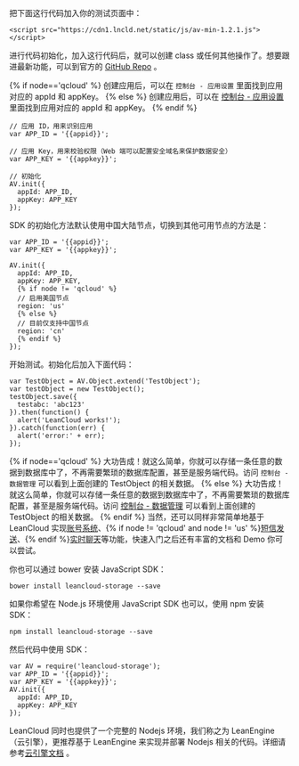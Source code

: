 把下面这行代码加入你的测试页面中：


```
<script src="https://cdn1.lncld.net/static/js/av-min-1.2.1.js"></script>
```

进行代码初始化，加入这行代码后，就可以创建 class 或任何其他操作了。想要跟进最新功能，可以到官方的 [GitHub Repo](https://github.com/leancloud/javascript-sdk) 。

{% if node=='qcloud' %}
创建应用后，可以在 `控制台 - 应用设置` 里面找到应用对应的 appId 和 appKey。
{% else %}
创建应用后，可以在 [控制台 - 应用设置](/app.html?appid={{appid}}#/key) 里面找到应用对应的 appId 和 appKey。
{% endif %}

```
// 应用 ID，用来识别应用
var APP_ID = '{{appid}}';

// 应用 Key，用来校验权限（Web 端可以配置安全域名来保护数据安全）
var APP_KEY = '{{appkey}}';

// 初始化
AV.init({
  appId: APP_ID,
  appKey: APP_KEY
});
```

SDK 的初始化方法默认使用中国大陆节点，切换到其他可用节点的方法是：

```
var APP_ID = '{{appid}}';
var APP_KEY = '{{appkey}}';

AV.init({
  appId: APP_ID,
  appKey: APP_KEY,
  {% if node != 'qcloud' %}
  // 启用美国节点
  region: 'us'
  {% else %}
  // 目前仅支持中国节点
  region: 'cn'
  {% endif %}
});
```

开始测试。初始化后加入下面代码：

```
var TestObject = AV.Object.extend('TestObject');
var testObject = new TestObject();
testObject.save({
  testabc: 'abc123'
}).then(function() {
  alert('LeanCloud works!');
}).catch(function(err) {
  alert('error:' + err);
});
```

{% if node=='qcloud' %}
大功告成！就这么简单，你就可以存储一条任意的数据到数据库中了，不再需要繁琐的数据库配置，甚至是服务端代码。访问 `控制台 - 数据管理` 可以看到上面创建的 TestObject 的相关数据。
{% else %}
大功告成！就这么简单，你就可以存储一条任意的数据到数据库中了，不再需要繁琐的数据库配置，甚至是服务端代码。访问 [控制台 - 数据管理](/data.html?appid={{appid}}#/TestObject) 可以看到上面创建的 TestObject 的相关数据。
{% endif %}
当然，还可以同样非常简单地基于 LeanCloud 实现[账号系统](leanstorage_guide-js.html#用户)、{% if node != 'qcloud' and node != 'us' %}[短信发送](sms_guide-js.html)、{% endif %}[实时聊天](realtime_guide-js.html)等功能，快速入门之后还有丰富的文档和 Demo 你可以尝试。

你也可以通过 bower 安装 JavaScript SDK：

```
bower install leancloud-storage --save
```

如果你希望在 Node.js 环境使用 JavaScript SDK 也可以，使用 npm 安装 SDK：

```
npm install leancloud-storage --save
```

然后代码中使用 SDK：

```
var AV = require('leancloud-storage');
var APP_ID = '{{appid}}';
var APP_KEY = '{{appkey}}';
AV.init({
  appId: APP_ID,
  appKey: APP_KEY
});
```

LeanCloud 同时也提供了一个完整的 Nodejs 环境，我们称之为 LeanEngine（云引擎），更推荐基于 LeanEngine 来实现并部署 Nodejs 相关的代码。详细请参考[云引擎文档](leanengine_overview.html) 。
